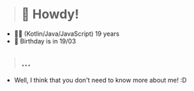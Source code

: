 > # 🚀 Howdy!
* 🙋‍♂️ (Kotlin/Java/JavaScript) 19 years
* 🍰 Birthday is in 19/03

> ## ...
* Well, I think that you don't need to know more about me! :D
